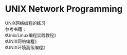 # UNIX Network Programming
UNIX网络编程的练习<br>
参考书籍： <br>
《Unix/Linux编程实践教程》 <br>
《UNIX网络编程》 <br>
《UNIX环境高级编程》

